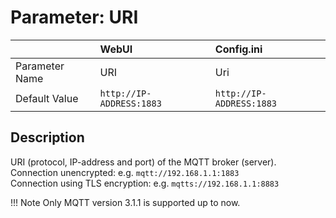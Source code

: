 # Parameter: URI

|                   | WebUI               | Config.ini
|:---               |:---                 |:----
| Parameter Name    | URI                 | Uri
| Default Value     | `http://IP-ADDRESS:1883` | `http://IP-ADDRESS:1883`


## Description

URI (protocol, IP-address and port) of the MQTT broker (server).<br>
Connection unencrypted: e.g. `mqtt://192.168.1.1:1883`<br>
Connection using TLS encryption: e.g. `mqtts://192.168.1.1:8883`

!!! Note
    Only MQTT version 3.1.1 is supported up to now.
